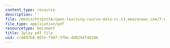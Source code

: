 ```yaml
---
content_type: resource
description: ''
file: /media/https%3A/open-learning-course-data-rc.s3.amazonaws.com/7-016-introductory-biology-fall-2018/cc6807b0807ef9d73f0edd0294f463d6_mvjXFh4P08I.pdf
file_type: application/pdf
resourcetype: Document
title: 3play pdf file
uid: cc6807b0-807e-f9d7-3f0e-dd0294f463d6
---
```

